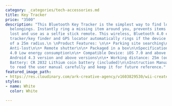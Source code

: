 ```yaml
---
category: _categories/tech-accessories.md
title: Key Tracker
price: "3500"
description: "This Bluetooth Key Tracker is the simplest way to find lost and misplaced
  belongings. Instantly ring a missing item around you, prevents items from getting
  lost and use as a selfie stick remote. This wireless, Bluetooth 4.0 enabled, alarm
  tracker/key finder and GPS locator automatically rings if the device is outside
  of a 25m radius.\n \nProduct Features: \n\n• Parking site searching\n\n• Voice recording\n\n•
  Anti-lost\n\n• Remote shutter\n\n• Packaged in a box\n\nSpecifications: \n\n• Bluetooth:
  4.0 Low energy consumption\n\n• Compatible Device: iOS 7.0 and above versions and
  Android 4.3 version and above versions\n\n• Working distance: 25m (outdoor environment)\n\n•
  Battery: CR 2032 Lithium coin battery (included)\n\nInstruction Manual: It is recommended
  to read the user manual carefully and keep it for future reference."
featured_image_path:
- https://res.cloudinary.com/ark-creative-agency/v1603829530/wii-create/uploads/TECH-2051-NO-LOGO_default_xqm0je.png
styles:
- name: White
  color: White

---
```


